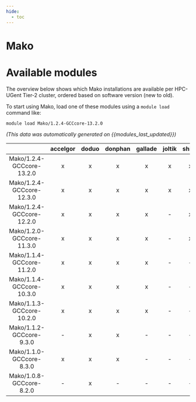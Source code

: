 ```yaml
---
hide:
  - toc
---
```


Mako
====

# Available modules


The overview below shows which Mako installations are available per HPC-UGent Tier-2 cluster, ordered based on software version (new to old).

To start using Mako, load one of these modules using a `module load` command like:

```shell
module load Mako/1.2.4-GCCcore-13.2.0
```

*(This data was automatically generated on {{modules_last_updated}})*  

| |accelgor|doduo|donphan|gallade|joltik|shinx|skitty|
| :---: | :---: | :---: | :---: | :---: | :---: | :---: | :---: |
|Mako/1.2.4-GCCcore-13.2.0|x|x|x|x|x|x|x|
|Mako/1.2.4-GCCcore-12.3.0|x|x|x|x|x|x|x|
|Mako/1.2.4-GCCcore-12.2.0|x|x|x|x|-|x|-|
|Mako/1.2.0-GCCcore-11.3.0|x|x|x|x|-|x|-|
|Mako/1.1.4-GCCcore-11.2.0|x|x|x|x|-|-|-|
|Mako/1.1.4-GCCcore-10.3.0|x|x|x|x|-|-|-|
|Mako/1.1.3-GCCcore-10.2.0|x|x|x|x|-|-|-|
|Mako/1.1.2-GCCcore-9.3.0|-|x|x|-|-|-|-|
|Mako/1.1.0-GCCcore-8.3.0|x|x|x|-|-|-|-|
|Mako/1.0.8-GCCcore-8.2.0|-|x|-|-|-|-|-|

